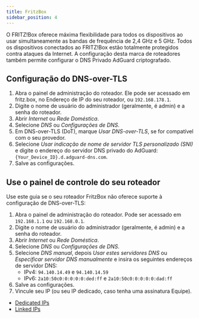 ```yaml
---
title: FritzBox
sidebar_position: 4
---
```


O FRITZ!Box oferece máxima flexibilidade para todos os dispositivos ao usar simultaneamente as bandas de frequência de 2,4 GHz e 5 GHz. Todos os dispositivos conectados ao FRITZ!Box estão totalmente protegidos contra ataques da Internet. A configuração desta marca de roteadores também permite configurar o DNS Privado AdGuard criptografado.

## Configuração do DNS-over-TLS

1. Abra o painel de administração do roteador. Ele pode ser acessado em fritz.box, no Endereço de IP do seu roteador, ou `192.168.178.1`.
2. Digite o nome de usuário do administrador (geralmente, é admin) e a senha do roteador.
3. Abrir _Internet_ ou _Rede Doméstica_.
4. Selecione _DNS_ ou _Configurações de DNS_.
5. Em DNS-over-TLS (DoT), marque _Usar DNS-over-TLS_, se for compatível com o seu provedor.
6. Selecione _Usar indicação de nome de servidor TLS personalizado (SNI)_ e digite o endereço do servidor DNS privado do AdGuard:  `{Your_Device_ID}.d.adguard-dns.com`.
7. Salve as configurações.

## Use o painel de controle do seu roteador

Use este guia se o seu roteador FritzBox não oferece suporte à configuração de DNS-over-TLS:

1. Abra o painel de administração do roteador. Pode ser acessado em `192.168.1.1` ou `192.168.0.1`.
2. Digite o nome de usuário do administrador (geralmente, é admin) e a senha do roteador.
3. Abrir _Internet_ ou _Rede Doméstica_.
4. Selecione _DNS_ ou _Configurações de DNS_.
5. Selecione _DNS manual_, depois _Usar estes servidores DNS_ ou _Especificar servidor DNS manualmente_ e insira os seguintes endereços de servidor DNS:
    - IPv4: `94.140.14.49` e `94.140.14.59`
    - IPv6: `2a10:50c0:0:0:0:0:ded:ff` e `2a10:50c0:0:0:0:0:dad:ff`
6. Salve as configurações.
7. Vincule seu IP (ou seu IP dedicado, caso tenha uma assinatura Equipe).

- [Dedicated IPs](/private-dns/connect-devices/other-options/dedicated-ip.md)
- [Linked IPs](/private-dns/connect-devices/other-options/linked-ip.md)
